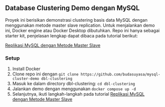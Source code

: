## Database Clustering Demo dengan MySQL

Proyek ini berisikan demonstrasi clustering basis data MySQL dengan menggunakan
metode master slave replication. Untuk menjalankan demo ini, Docker engine atau Docker
Desktop dibutuhkan. Repo ini hanya sebagai starter kit, penjelasan lengkap
dapat dibaca pada tutorial berikut:

[Replikasi MySQL dengan Metode Master Slave](https://teal-sled-175.notion.site/Replikasi-MySQL-dengan-Metode-Master-Slave-1c2e4ded76c0804daa65fce1970d04a8?pvs=4)


### Setup
1. Install Docker
2. Clone repo ini dengan `git clone https://github.com/budasuyasa/mysql-cluster-demo dbl-clustering`
3. Masuk ke dalam directory dbl-clustering: `cd dbl-clustering`
4. Jalankan demo dengan menggunakan `docker compose up -d`
5. Selanjutnya, ikuti langkah-langkah pada tutorial [Replikasi MySQL dengan Metode Master Slave](https://teal-sled-175.notion.site/Replikasi-MySQL-dengan-Metode-Master-Slave-1c2e4ded76c0804daa65fce1970d04a8?pvs=4)